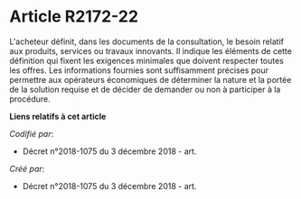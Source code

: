 # Article R2172-22

L'acheteur définit, dans les documents de la consultation, le besoin relatif aux produits, services ou travaux innovants. Il
indique les éléments de cette définition qui fixent les exigences minimales que doivent respecter toutes les offres. Les
informations fournies sont suffisamment précises pour permettre aux opérateurs économiques de déterminer la nature et la
portée de la solution requise et de décider de demander ou non à participer à la procédure.

**Liens relatifs à cet article**

_Codifié par_:

  - Décret n°2018-1075 du 3 décembre 2018 - art.

_Créé par_:

  - Décret n°2018-1075 du 3 décembre 2018 - art.

